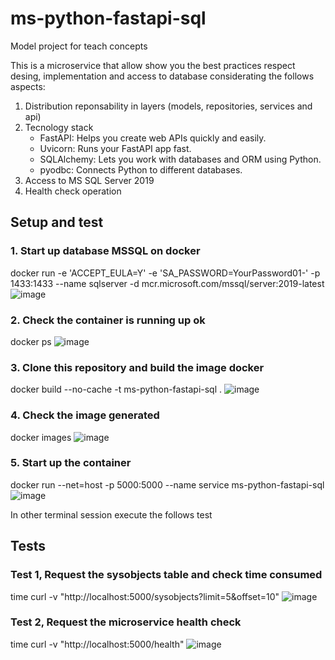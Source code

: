 # ms-python-fastapi-sql
Model project for teach concepts

This is a microservice that allow show you the best practices respect desing, implementation and access to database considerating the follows aspects:

1. Distribution reponsability in layers (models, repositories, services and api)
2. Tecnology stack
   - FastAPI: Helps you create web APIs quickly and easily.
   - Uvicorn: Runs your FastAPI app fast.
   - SQLAlchemy: Lets you work with databases and ORM using Python.
   - pyodbc: Connects Python to different databases.
3. Access to MS SQL Server 2019
3. Health check operation
   
## Setup and test
### 1. Start up database MSSQL on docker
docker run -e 'ACCEPT_EULA=Y' -e 'SA_PASSWORD=YourPassword01-' -p 1433:1433 --name sqlserver -d mcr.microsoft.com/mssql/server:2019-latest
![image](https://github.com/user-attachments/assets/dbea9d26-237f-44c9-b764-037f4eb53b2b)

### 2. Check the container is running up ok
docker ps
![image](https://github.com/user-attachments/assets/b6ed1a43-51e2-4b0a-84c0-18f5041e2808)

### 3. Clone this repository and build the image docker
docker build --no-cache -t ms-python-fastapi-sql .
![image](https://github.com/user-attachments/assets/6d7f9ef4-01f3-40d2-92f9-9c1e5685bcf0)

### 4. Check the image generated
docker images
![image](https://github.com/user-attachments/assets/9972a803-aac9-4615-8d36-fc1948464fc6)

### 5. Start up the container
docker run --net=host -p 5000:5000 --name service ms-python-fastapi-sql
![image](https://github.com/user-attachments/assets/6e74d734-0129-4d25-8b78-46b95e2d260c)

In other terminal session execute the follows test

## Tests
### Test 1, Request the sysobjects table and check time consumed
time curl -v "http://localhost:5000/sysobjects?limit=5&offset=10"
![image](https://github.com/user-attachments/assets/616241c1-f41a-41a3-81a8-acd68fdf07bf)


### Test 2, Request the microservice health check
time curl -v "http://localhost:5000/health"
![image](https://github.com/user-attachments/assets/964a8866-2c3e-4a6d-be3e-3b47beba44f2)













